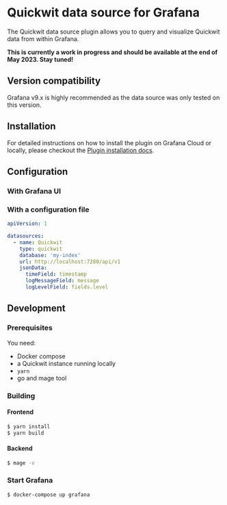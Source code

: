 # Quickwit data source for Grafana

The Quickwit data source plugin allows you to query and visualize Quickwit data from within Grafana.

**This is currently a work in progress and should be available at the end of May 2023. Stay tuned!**

## Version compatibility

Grafana v9.x is highly recommended as the data source was only tested on this version.

## Installation

For detailed instructions on how to install the plugin on Grafana Cloud or locally, please checkout the [Plugin installation docs](https://grafana.com/docs/grafana/latest/administration/plugin-management/).


## Configuration

### With Grafana UI

### With a configuration file


```yaml
apiVersion: 1

datasources:
  - name: Quickwit
    type: quickwit
    database: 'my-index'
    url: http://localhost:7280/api/v1
    jsonData:
      timeField: timestamp
      logMessageField: message
      logLevelField: fields.level
```

## Development

### Prerequisites

You need:
- Docker compose
- a Quickwit instance running locally
- `yarn`
- go and mage tool

### Building

#### Frontend

```bash
$ yarn install
$ yarn build
```

#### Backend

```bash
$ mage -v
```

### Start Grafana
  
```bash
$ docker-compose up grafana
```
